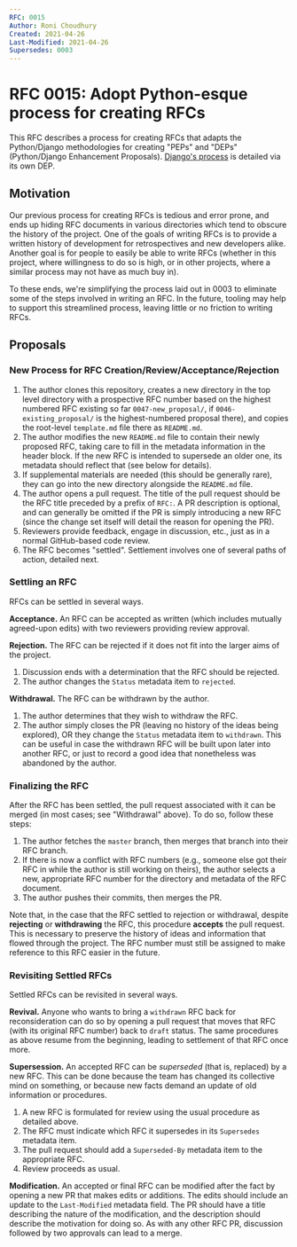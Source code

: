 ```yaml
---
RFC: 0015
Author: Roni Choudhury
Created: 2021-04-26
Last-Modified: 2021-04-26
Supersedes: 0003
---
```


# RFC 0015: Adopt Python-esque process for creating RFCs

This RFC describes a process for creating RFCs that adapts the Python/Django
methodologies for creating "PEPs" and "DEPs" (Python/Django Enhancement
Proposals). [Django's
process](https://github.com/django/deps/blob/master/final/0001-dep-process.rst)
is detailed via its own DEP.

## Motivation

Our previous process for creating RFCs is tedious and error prone, and ends up
hiding RFC documents in various directories which tend to obscure the history of
the project. One of the goals of writing RFCs is to provide a written history of
development for retrospectives and new developers alike. Another goal is for
people to easily be able to write RFCs (whether in this project, where
willingness to do so is high, or in other projects, where a similar process may
not have as much buy in).

To these ends, we're simplifying the process laid out in 0003 to eliminate some
of the steps involved in writing an RFC. In the future, tooling may help to
support this streamlined process, leaving little or no friction to writing RFCs.

## Proposals

### New Process for RFC Creation/Review/Acceptance/Rejection

1. The author clones this repository, creates a new directory in the top level
   directory with a prospective RFC number based on the highest numbered RFC
   existing so far `0047-new_proposal/`, if `0046-existing_proposal/` is the
   highest-numbered proposal there), and copies the root-level `template.md`
   file there as `README.md`.
2. The author modifies the new `README.md` file to contain their newly proposed
   RFC, taking care to fill in the metadata information in the header block. If
   the new RFC is intended to supersede an older one, its metadata should
   reflect that (see below for details).
3. If supplemental materials are needed (this should be generally rare), they
   can go into the new directory alongside the `README.md` file.
4. The author opens a pull request. The title of the pull request should be the
   RFC title preceded by a prefix of `RFC:`. A PR description is optional, and
   can generally be omitted if the PR is simply introducing a new RFC (since the
   change set itself will detail the reason for opening the PR).
5. Reviewers provide feedback, engage in discussion, etc., just as in a normal
   GitHub-based code review.
6. The RFC becomes "settled". Settlement involves one of several paths of
   action, detailed next.

### Settling an RFC

RFCs can be settled in several ways.

**Acceptance.** An RFC can be accepted as written (which includes mutually
agreed-upon edits) with two reviewers providing review approval.

**Rejection.** The RFC can be rejected if it does not fit into the larger aims
of the project.

1. Discussion ends with a determination that the RFC should be rejected.
2. The author changes the `Status` metadata item to `rejected`.

**Withdrawal.** The RFC can be withdrawn by the author.

1. The author determines that they wish to withdraw the RFC.
2. The author simply closes the PR (leaving no history of the ideas
   being explored), OR they change the `Status` metadata item to `withdrawn`.
   This can be useful in case the withdrawn RFC will be built upon later into
   another RFC, or just to record a good idea that nonetheless was abandoned by
   the author.

### Finalizing the RFC

After the RFC has been settled, the pull request associated with it can be
merged (in most cases; see "Withdrawal" above). To do so, follow these steps:

1. The author fetches the `master` branch, then merges that branch into their
   RFC branch.
2. If there is now a conflict with RFC numbers (e.g., someone else got their RFC
   in while the author is still working on theirs), the author selects a new,
   appropriate RFC number for the directory and metadata of the RFC document.
3. The author pushes their commits, then merges the PR.

Note that, in the case that the RFC settled to rejection or withdrawal, despite
**rejecting** or **withdrawing** the RFC, this procedure **accepts** the pull
request. This is necessary to preserve the history of ideas and information that
flowed through the project. The RFC number must still be assigned to make
reference to this RFC easier in the future.

### Revisiting Settled RFCs

Settled RFCs can be revisited in several ways.

**Revival.** Anyone who wants to bring a `withdrawn` RFC back for
reconsideration can do so by opening a pull request that moves that RFC (with
its original RFC number) back to `draft` status. The same procedures as above
resume from the beginning, leading to settlement of that RFC once more.

**Supersession.** An accepted RFC can be *superseded* (that is, replaced) by a
new RFC. This can be done because the team has changed its collective mind on
something, or because new facts demand an update of old information or
procedures.

1. A new RFC is formulated for review using the usual procedure as detailed
   above.
2. The RFC must indicate which RFC it supersedes in its `Supersedes` metadata
   item.
3. The pull request should add a `Superseded-By` metadata item to the
   appropriate RFC.
4. Review proceeds as usual.

**Modification.** An accepted or final RFC can be modified after the fact by
opening a new PR that makes edits or additions. The edits should include an
update to the `Last-Modified` metadata field. The PR should have a title
describing the nature of the modification, and the description should describe
the motivation for doing so. As with any other RFC PR, discussion followed by
two approvals can lead to a merge.
